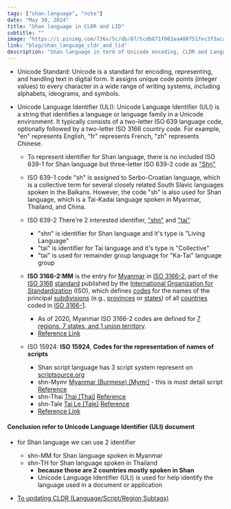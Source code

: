 ```yaml
---
tags: ["shan-language", "note"]
date: "May 30, 2024"
title: "Shan language in CLDR and LID"
subtitle: ""
image: "https://i.pinimg.com/736x/5c/db/87/5cdb871f003aa400751fec3f3aca82ba.jpg"
link: "blog/shan_language_cldr_and_lid"
description: "Shan language in term of Unicode encoding, CLDR and Language Identifier"
---
```


- Unicode Standard: Unicode is a standard for encoding, representing, and handling text in digital form. It assigns unique code points (integer values) to every character in a wide range of writing systems, including alphabets, ideograms, and symbols.

- Unicode Language Identifier (ULI): Unicode Language Identifier (ULI) is a string that identifies a language or language family in a Unicode environment. It typically consists of a two-letter ISO 639 language code, optionally followed by a two-letter ISO 3166 country code. For example, "en" represents English, "fr" represents French, "zh" represents Chinese.

  - To represent identifier for Shan language, there is no included ISO 639-1 for Shan language but three-letter ISO 639-2 code as ["Shn"](https://www.loc.gov/standards/iso639-2/php/langcodes_name.php?code_ID=399)

  - ISO 639-1 code "sh" is assigned to Serbo-Croatian language, which is a collective term for several closely related South Slavic languages spoken in the Balkans. However, the code "sh" is also used for Shan language, which is a Tai-Kadai language spoken in Myanmar, Thailand, and China.

  - ISO 639-2 There're 2 interested identifier, ["shn"](https://www.loc.gov/standards/iso639-2/php/langcodes_name.php?code_ID=436) and ["tai"](https://www.loc.gov/standards/iso639-2/php/langcodes_name.php?code_ID=436)
    - "shn" is identifier for Shan language and it's type is "Living Language"
    - "tai" is identifier for Tai language and it's type is "Collective"
    - "tai" is used for remainder group language for "Ka-Tai" language group

  - **ISO 3166-2:MM** is the entry for [Myanmar](https://en.wikipedia.org/wiki/Myanmar) in [ISO 3166-2](https://en.wikipedia.org/wiki/ISO_3166-2), part of the [ISO 3166](https://en.wikipedia.org/wiki/ISO_3166) [standard](https://en.wikipedia.org/wiki/Standardization) published by the [International Organization for Standardization](https://en.wikipedia.org/wiki/International_Organization_for_Standardization) (ISO), which defines [codes](https://en.wikipedia.org/wiki/Code) for the names of the principal [subdivisions](https://en.wikipedia.org/wiki/Country_subdivision) (e.g., [provinces](https://en.wikipedia.org/wiki/Province) or [states](https://en.wikipedia.org/wiki/State_(administrative_division))) of all [countries](https://en.wikipedia.org/wiki/Country) coded in [ISO 3166-1](https://en.wikipedia.org/wiki/ISO_3166-1).
    - As of 2020, Myanmar ISO 3166-2 codes are defined for [7 regions, 7 states, and 1 union territory](https://en.wikipedia.org/wiki/Regions_and_states_of_Burma).
    - [Reference Link](https://en.wikipedia.org/wiki/ISO_3166-2:MM)

  - ISO 15924: **ISO 15924**, **Codes for the representation of names of scripts**
    - Shan script language has 3 script system represent on [scriptsource.org](https://scriptsource.org/cms/scripts/page.php?item_id=subtag_detail&uid=eea9c6hvfb)
    - shn-Mymr [Myanmar (Burmese) [Mymr]](https://scriptsource.org/cms/scripts/page.php?item_id=script_detail&key=Mymr) - this is most detail script [Reference](https://scriptsource.org/cms/scripts/page.php?item_id=wrSys_detail&key=shn-Mymr)
    - shn-Thai [Thai [Thai]](https://scriptsource.org/cms/scripts/page.php?item_id=script_detail&key=Thai) [Reference](https://scriptsource.org/cms/scripts/page.php?item_id=subtag_detail&uid=eea9c6hvfb)
    - shn-Tale [Tai Le [Tale]](https://scriptsource.org/cms/scripts/page.php?item_id=script_detail&key=Tale) [Reference](https://scriptsource.org/cms/scripts/page.php?item_id=wrSys_detail&key=shn-Tale)
    - [Reference Link](https://scriptsource.org/cms/scripts/page.php?item_id=language_detail&key=shn)

#### Conclusion refer to Unicode Language Identifier (ULI) document

- for Shan language we can use 2 identifier
  - shn-MM for Shan language spoken in Myanmar
  - shn-TH for Shan language spoken in Thailand
    - **because those are 2 countries mostly spoken in Shan**
    - Unicode Language Identifier (ULI) is used for help identify the language used in a document or application

- [To updating CLDR (Language/Script/Region Subtags)](https://cldr.unicode.org/development/updating-codes/update-languagescriptregion-subtags)

